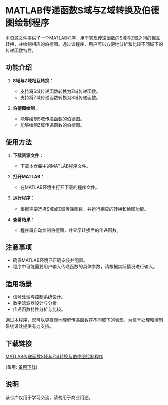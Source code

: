 # MATLAB传递函数S域与Z域转换及伯德图绘制程序

本资源文件提供了一个MATLAB程序，用于实现传递函数的S域与Z域之间的相互转换，并绘制相应的伯德图。通过该程序，用户可以方便地分析和比较不同域下的传递函数特性。

## 功能介绍

1. **S域与Z域相互转换**：
   - 支持将S域传递函数转换为Z域传递函数。
   - 支持将Z域传递函数转换为S域传递函数。

2. **伯德图绘制**：
   - 能够绘制S域传递函数的伯德图。
   - 能够绘制Z域传递函数的伯德图。

## 使用方法

1. **下载资源文件**：
   - 下载本仓库中的MATLAB程序文件。

2. **打开MATLAB**：
   - 在MATLAB环境中打开下载的程序文件。

3. **运行程序**：
   - 根据需要选择S域或Z域传递函数，并运行相应的转换和绘图功能。

4. **查看结果**：
   - 程序将自动绘制伯德图，并显示转换后的传递函数。

## 注意事项

- 确保MATLAB环境已正确安装并配置。
- 程序中可能需要用户输入传递函数的具体参数，请根据实际情况进行输入。

## 适用场景

- 信号处理与控制系统设计。
- 数字滤波器设计与分析。
- 传递函数特性分析与比较。

通过本程序，您可以更直观地理解传递函数在不同域下的表现，为信号处理和控制系统设计提供有力支持。

## 下载链接
[MATLAB传递函数S域与Z域转换及伯德图绘制程序](https://pan.quark.cn/s/376d4aac46a8) 

(备用: [备用下载](https://pan.baidu.com/s/1ju5vcoCqCQGX1_fjaybzEA?pwd=1234))

## 说明

该仓库仅用于学习交流，请勿用于商业用途。

